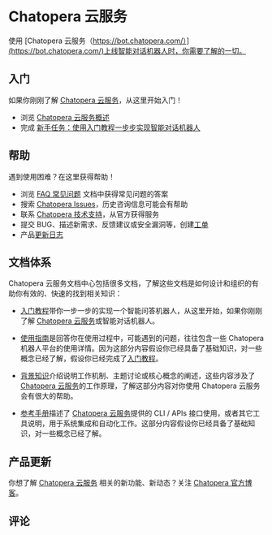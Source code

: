 # Chatopera 云服务

使用 [Chatopera 云服务（https://bot.chatopera.com/）](https://bot.chatopera.com/)上线智能对话机器人时，你需要了解的一切。

## 入门
<!-- First Steps -->

如果你刚刚了解 [Chatopera 云服务](https://bot.chatopera.com)，从这里开始入门！

* 浏览 [Chatopera 云服务概述](overview.md)
* 完成 [新手任务：使用入门教程一步步实现智能对话机器人](/products/chatbot-platform/tutorials/index.html)

## 帮助
<!-- Getting Help -->

遇到使用困难？在这里获得帮助！

* 浏览 [FAQ 常见问题](references/faq.md) 文档中获得常见问题的答案
* 搜索 [Chatopera Issues](https://github.com/chatopera/docs/issues)，历史咨询信息可能会有帮助
* 联系 [Chatopera 技术支持](https://www.chatopera.com/mail.html)，从官方获得服务
* 提交 BUG、描述新需求、反馈建议或安全漏洞等，创建[工单](https://github.com/chatopera/docs/issues/new/choose)
* 产品[更新日志](https://status.chatopera.com)

## 文档体系
<!-- How the documentation is organized  -->

Chatopera 云服务文档中心包括很多文档，了解这些文档是如何设计和组织的有助你有效的、快速的找到相关知识：

* [入门教程](tutorials/index.md)带你一步一步的实现一个智能问答机器人，从这里开始，如果你刚刚了解 [Chatopera 云服务](https://bot.chatopera.com)或智能对话机器人。

* [使用指南](howto-guides/index.md)是回答你在使用过程中，可能遇到的问题，往往包含一些 Chatopera 机器人平台的使用详情。因为这部分内容假设你已经具备了基础知识，对一些概念已经了解，假设你已经完成了[入门教程](tutorials/index.md)。

* [背景知识](explanations/index.md)介绍说明工作机制、主题讨论或核心概念的阐述，这些内容涉及了 [Chatopera 云服务](https://bot.chatopera.com)的工作原理，了解这部分内容对你使用 Chatopera 云服务会有很大的帮助。

* [参考手册](references/index.md)描述了 [Chatopera 云服务](https://bot.chatopera.com)提供的 CLI / APIs 接口使用，或者其它工具说明，用于系统集成和自动化工作。这部分内容假设你已经具备了基础知识，对一些概念已经了解。

## 产品更新

你想了解 [Chatopera 云服务](https://bot.chatopera.com) 相关的新功能、新动态？关注 [Chatopera 官方博客](https://status.chatopera.com/)。

## 评论

<script src="https://utteranc.es/client.js"
        repo="chatopera/docs"
        issue-term="pathname"
        label="Comment"
        theme="github-light"
        crossorigin="anonymous"
        async>
</script>
